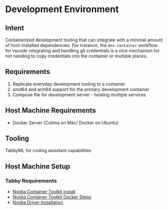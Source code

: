 # Development Environment

## Intent
Containerized development tooling that can integrate with a minimal amount of host-installed dependencies. For instance, the `dev-container` workflow for vscode integrating and handling git credentials is a nice mechanism for not needing to copy credentials into the container or multiple places.

## Requirements
1. Replicate everyday development tooling to a container
2. amd64 and arm64 support for the primary development container
3. Compose file for development server - hosting multiple services

## Host Machine Requirements
- Docker Server (Colima on Mac/ Docker on Ubuntu)

## Tooling
TabbyML for coding assistant capabilities

## Host Machine Setup

### Tabby Requirements
- [Nvidia Container Toolkit install](https://docs.nvidia.com/datacenter/cloud-native/container-toolkit/latest/install-guide.html#installing-with-apt)
- [Nvidia Container Toolkit Docker Steps](https://docs.nvidia.com/datacenter/cloud-native/container-toolkit/latest/install-guide.html#configuring-docker)
- [Nvidia Driver Installation](https://developer.nvidia.com/cuda-downloads?target_os=Linux&target_arch=x86_64&Distribution=Ubuntu&target_version=22.04&target_type=deb_local)
